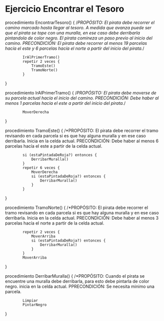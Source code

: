 # Ejercicio Encontrar el Tesoro

procedimiento EncontrarTesoro() {
    /*PROPÓSITO: El pirata debe recorrer el camino marcado hasta llegar al tesoro. A medida que avanza puede ser que el pirata se tope con una muralla, en ese caso debe derribarla pintandola de color negro. El pirata comineza un paso previo al inicio del camino.
    PRECONDICIÓN: El pirata debe recorrer al menos 19 parcelas hacía el este y 6 parcelas hacía el norte a partir del inicio del pirata.*/

            IrAlPrimerTramo()
            repetir 2 veces {
                TramoEste()
                TramoNorte()
            }

}

procedimiento IrAlPrimerTramo() {
    /*PROPÓSITO: El pirata debe moverse de su parcela actual hacía el inicio del camino.
    PRECONDICIÓN: Debe haber al menos 1 parcelas hacia el este a partir del inicio del pirata.*/

            MoverDerecha

}

procedimiento TramoEste() {
    /*PROPÓSITO: El pirata debe recorrer el tramo revisando en cada parcela si es que hay alguna muralla y en ese caso derribarla. Inicia en la celda actual.
    PRECONDICIÓN: Debe haber al menos 6 parcelas hacía el este a partir de la celda actual.

            si (estaPintadaDeRoja?) entonces {
                DerribarMuralla()
            }
            repetir 6 veces {
                MoverDerecha
                si (estaPintadaDeRoja?) entonces {
                    DerribarMuralla()
                }
            }

}

procedimiento TramoNorte() {
    /*PROPÓSITO: El pirata debe recorrer el tramo revisando en cada parcela si es que hay alguna muralla y en ese caso derribarla. Inicia en la celda actual.
    PRECONDICIÓN: Debe haber al menos 3 parcelas hacía el norte a partir de la celda actual.

            repetir 2 veces {
                MoverArriba
                si (estaPintadaDeRoja?) entonces {
                    DerribarMuralla()
                }
            }
            MoverArriba

}

procedimiento DerribarMuralla() {
    /*PROPÓSITO: Cuando el pirata se encuentre una muralla debe derribarla, para esto debe pintarla de color negro. inicia en la celda actual.
    PPRECONDICIÓN: Se necesita minimo una parcela.

            Limpiar
            PintarNegro

}
